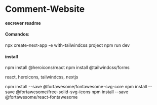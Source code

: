 # Comment-Website

#### escrever readme

#### Comandos:

npx create-next-app -e with-tailwindcss project
npm run dev

#### install

npm install @heroicons/react
npm install @tailwindcss/forms

react,
heroicons,
tailwindcss,
nextjs

npm install --save @fortawesome/fontawesome-svg-core
npm install --save @fortawesome/free-solid-svg-icons
npm install --save @fortawesome/react-fontawesome

